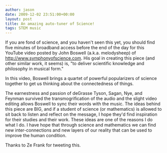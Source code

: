 ```yaml
---
author: jason
date: 2009-12-02 23:51:00+00:00
layout: post
title: An amazing auto-tuner of Science!
tags: STEM music
---
```


If you are fond of science, and you haven't seen this yet, you should find five minutes of broadband access before the end of the day for this YouTube video posted by John Boswell (a.k.a. melodysheep) of <a href="http://www.symphonyofscience.com">http://www.symphonyofscience.com</a>. His goal in creating this piece (and other similar work, it seems) is, "to deliver scientific knowledge and philosophy in musical form."

In this video, Boswell brings a quartet of powerful popularizers of science together to get us thinking about the connectedness of things.

The earnestness and passion of deGrasse Tyson, Sagan, Nye, and Feynman survived the transmogrification of the audio and the slight video editing allows Boswell to sync their words with the music. The ideas behind this piece are BIG, and if a student of science (or mathematics) is allowed to sit back to listen and reflect on the message, I hope they'd find inspiration for their studies and their work. These ideas are one of the reasons I do what I do. I have hope that through science and mathematics we can find new inter-connections and new layers of our reality that can be used to improve the human condition.

Thanks to Ze Frank for tweeting this.

